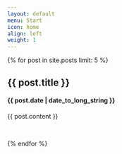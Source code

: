 ```yaml
---
layout: default
menu: Start
icon: home
align: left
weight: 1
---
```


{% for post in site.posts limit: 5 %}

<div class="row-fluid">
  <div class="span12">
    <h2>{{ post.title }}</h2>
    <h4>{{ post.date | date_to_long_string }}</h4>
    <p>{{ post.content }}</p>
  </div>
</div>
<br/>

{% endfor %}

